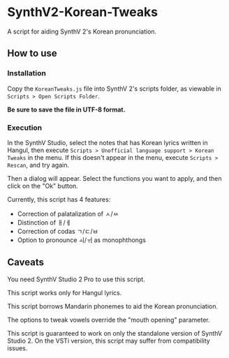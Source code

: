# SynthV2-Korean-Tweaks
A script for aiding SynthV 2's Korean pronunciation.

## How to use

### Installation
Copy the `KoreanTweaks.js` file into SynthV 2's scripts folder, as viewable in `Scripts > Open Scripts Folder`.

**Be sure to save the file in UTF-8 format.**

### Execution
In the SynthV Studio, select the notes that has Korean lyrics written in Hangul, then execute `Scripts > Unofficial language support > Korean Tweaks` in the menu. If this doesn't appear in the menu, execute `Scripts > Rescan`, and try again.

Then a dialog will appear. Select the functions you want to apply, and then click on the "Ok" button.

Currently, this script has 4 features:
 * Correction of palatalization of ㅅ/ㅆ
 * Distinction of ㅐ/ㅔ
 * Correction of codas ㄱ/ㄷ/ㅂ
 * Option to pronounce ㅚ/ㅟ as monophthongs

## Caveats
You need SynthV Studio 2 Pro to use this script.

This script works only for Hangul lyrics.

This script borrows Mandarin phonemes to aid the Korean pronunciation.

The options to tweak vowels override the "mouth opening" parameter.

This script is guaranteed to work on only the standalone version of SynthV Studio 2. On the VSTi version, this script may suffer from compatibility issues.
